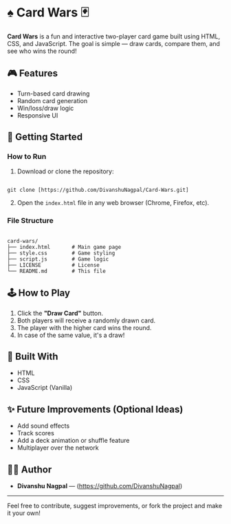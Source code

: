# ♠️ Card Wars 🃏

**Card Wars** is a fun and interactive two-player card game built using HTML, CSS, and JavaScript. The goal is simple — draw cards, compare them, and see who wins the round!

## 🎮 Features

- Turn-based card drawing
- Random card generation
- Win/loss/draw logic
- Responsive UI

## 🚀 Getting Started

### How to Run

1. Download or clone the repository:
```

git clone [https://github.com/DivanshuNagpal/Card-Wars.git]

```

2. Open the `index.html` file in any web browser (Chrome, Firefox, etc).

### File Structure

```

card-wars/
├── index.html       # Main game page
├── style.css        # Game styling
├── script.js        # Game logic
├── LICENSE          # License
└── README.md        # This file

```

## 🕹️ How to Play

1. Click the **"Draw Card"** button.
2. Both players will receive a randomly drawn card.
3. The player with the higher card wins the round.
4. In case of the same value, it's a draw!

## 🧱 Built With

- HTML
- CSS
- JavaScript (Vanilla)

## ✨ Future Improvements (Optional Ideas)

- Add sound effects
- Track scores
- Add a deck animation or shuffle feature
- Multiplayer over the network

## 🙋‍♂️ Author

- **Divanshu Nagpal** — (https://github.com/DivanshuNagpal)

---

Feel free to contribute, suggest improvements, or fork the project and make it your own!
